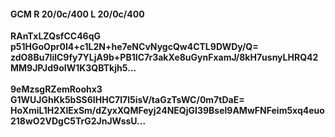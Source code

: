 #### GCM R 20/0c/400 L 20/0c/400
**RAnTxLZQsfCC46qG**<br/>**p51HGoOpr0I4+c1L2N+he7eNCvNygcQw4CTL9DWDy/Q=**<br/>**zdO8Bu7lilC9fy7YLjA9b+PB1IC7r3akXe8uGynFxamJ/8kH7usnyLHRQ42MM9JPJd9oIW1K3QBTkjh5...**<br/><br/>
**9eMzsgRZemRoohx3**<br/>**G1WUJGhKk5bSS6IHHC7l7l5isV/taGzTsWC/0m7tDaE=**<br/>**HoXmiL1H2XlExSm/dZyxXQMFeyj24NEQjGI39Bsel9AMwFNFeim5xq4euo218wO2VDgC5TrG2JnJWssU...**